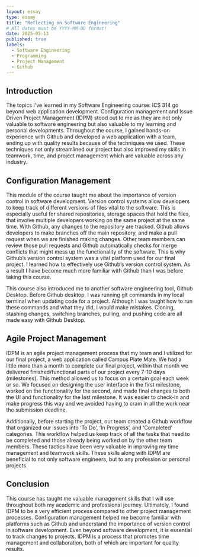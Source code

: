 ```yaml
---
layout: essay
type: essay
title: "Reflecting on Software Engineering"
# All dates must be YYYY-MM-DD format!
date: 2025-05-13
published: true
labels:
  - Software Engineering
  - Programming
  - Project Management
  - Github
---
```


## Introduction 

The topics I’ve learned in my Software Engineering course: ICS 314 go beyond web application development. Configuration management and Issue Driven Project Management (IDPM) stood out to me as they are not only valuable to software engineering but also valuable to my learning and personal developments. Throughout the course, I gained hands-on experience with Github and developed a web application with a team, ending up with quality results because of the techniques we used. These techniques not only streamlined our project but also improved my skills in teamwork, time, and project management which are valuable across any industry.

## Configuration Management

This module of the course taught me about the importance of version control in software development. Version control systems allow developers to keep track of different versions of files vital to the software. This is especially useful for shared repositories, storage spaces that hold the files, that involve multiple developers working on the same project at the same time. With Github, any changes to the repository are tracked. Github allows developers to make branches off the main repository, and make a pull request when we are finished making changes. Other team members can review those pull requests and Github automatically checks for merge conflicts that might mess up the functionality of the software. This is why Github’s version control system was a vital platform used for our final project. I learned how to effectively use Github’s version control system. As a result I have become much more familiar with Github than I was before taking this course. 

This course also introduced me to another software engineering tool, Github Desktop. Before Github desktop, I was running git commands in my local terminal when updating code for a project. Although I was taught how to run these commands and what they did, I would make mistakes. Cloning, stashing changes, switching branches, pulling, and pushing code are all made easy with Github Desktop.

## Agile Project Management

IDPM is an agile project management process that my team and I utilized for our final project, a web application called Campus Plate Mate. We had a little more than a month to complete our final project, within that month we delivered finished/functional parts of our project every 7-10 days (milestones). This method allowed us to focus on a certain goal each week or so. We focused on designing the user interface in the first milestone, worked on the functionality for the second, and made final changes to both the UI and functionality for the last milestone. It was easier to check-in and make progress this way and we avoided having to cram in all the work near the submission deadline. 

Additionally, before starting the project, our team created a Github workflow that organized our issues into ‘To Do’, ‘In Progress’, and ‘Completed’ categories. This workflow helped us keep track of all the tasks that need to be completed and those already being worked on by the other team members. These tactics have been very valuable in improving my time management and teamwork skills. These skills along with IDPM are beneficial to not only software engineers, but to any profession or personal projects.

## Conclusion

This course has taught me valuable management skills that I will use throughout both my academic and professional journey. Ultimately, I found IDPM to be a very efficient process compared to other project management processes. Configuration management helped me become familiar with platforms such as Github and understand the importance of version control in software development. Even beyond software development, it is essential to track changes to projects. IDPM is a process that promotes time management and collaboration, both of which are important for quality results.
